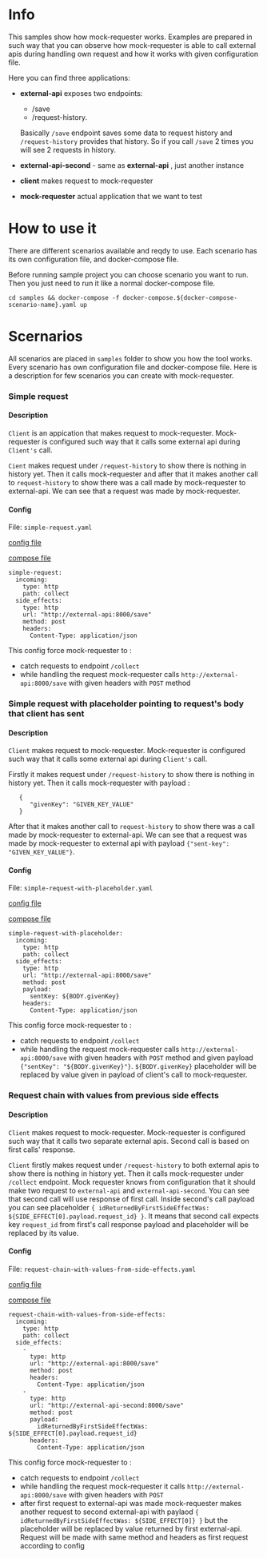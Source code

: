 # Info

This samples show how mock-requester works. Examples are prepared in such way that you can observe how mock-requester is able to call external apis during handling own request and how it works with given configuration file.

Here you can find three applications:
- **external-api** exposes two endpoints: 
    - /save
    - /request-history.
  
  Basically `/save` endpoint saves some data to request history and `/request-history` provides that history. So if you call `/save` 2 times you will see 2 requests in history.
- **external-api-second** - same as **external-api** , just another instance
- **client** makes request to mock-requester
- **mock-requester** actual application that we want to test

# How to use it
There are different scenarios available and reqdy to use. Each scenario has its own configuration file, and docker-compose file.

Before running sample project you can choose scenario you want to run. Then you just need to run it like a normal docker-compose file.

```
cd samples && docker-compose -f docker-compose.${docker-compose-scenario-name}.yaml up
```

# Scernarios

All scenarios are placed in `samples` folder to show you how the tool works. Every scenario has own configuration file and docker-compose file.
Here is a description for few scenarios you can create with mock-requester.

### Simple request

#### Description

`Client` is an appication that makes request to mock-requester. Mock-requester is configured such way that it calls some external api during `Client's` call.

`Cient` makes request under `/request-history` to show there is nothing in history yet. Then it calls mock-requester and after that it makes another call to `request-history` to show there was a call made by mock-requester to external-api. We can see that a request was made by mock-requester.

#### Config
File: `simple-request.yaml`

[config file](../samples/simple-request.yaml)

[compose file](../samples/docker-compose.simple-request.yaml)

```
simple-request:
  incoming: 
    type: http
    path: collect
  side_effects:
    type: http
    url: "http://external-api:8000/save"
    method: post
    headers: 
      Content-Type: application/json
```

This config force mock-requester to :
   - catch requests to endpoint `/collect`
   - while handling the request mock-requester calls `http://external-api:8000/save` with given headers with `POST` method

### Simple request with placeholder pointing to request's body that client has sent

#### Description

`Client` makes request to mock-requester. Mock-requester is configured such way that it calls some external api during `Client's` call.

Firstly it makes request under `/request-history` to show there is nothing in history yet. Then it calls mock-requester with payload :
```
   {
      "givenKey": "GIVEN_KEY_VALUE"
   }
``` 
After that it makes another call to `request-history` to show there was a call made by mock-requester to external-api. We can see that a request was made by mock-requester to external api with payload `{"sent-key": "GIVEN_KEY_VALUE"}`. 

#### Config
File: `simple-request-with-placeholder.yaml`

[config file](../samples/simple-request-with-placeholder.yaml)

[compose file](../samples/docker-compose.simple-request-with-placeholder.yaml)


```
simple-request-with-placeholder:
  incoming: 
    type: http
    path: collect
  side_effects:
    type: http
    url: "http://external-api:8000/save"
    method: post
    payload:
      sentKey: ${BODY.givenKey}
    headers: 
      Content-Type: application/json
```

This config force mock-requester to :
   - catch requests to endpoint `/collect`
   - while handling the request mock-requester calls `http://external-api:8000/save` with given headers with `POST` method and given payload `{"sentKey": "${BODY.givenKey}"}`. `${BODY.givenKey}` placeholder will be replaced by value given in payload of client's call to mock-requester.
  

### Request chain with values from previous side effects

#### Description

`Client` makes request to mock-requester. Mock-requester is configured such way that it calls two separate external apis. Second call is based on first calls' response.

`Client` firstly makes request under `/request-history` to both external apis to show there is nothing in history yet. Then it calls mock-requester under `/collect` endpoint. Mock requester knows from configuration that it should make two request to `external-api` and `external-api-second`. You can see that second call will use response of first call. Inside second's call payload you can see placeholder `{ idReturnedByFirstSideEffectWas: ${SIDE_EFFECT[0].payload.request_id} }`. It means that second call expects key `request_id` from first's call response payload and placeholder will be replaced by its value.

#### Config
File: `request-chain-with-values-from-side-effects.yaml`

[config file](../samples/request-chain-with-values-from-side-effects.yaml)

[compose file](../samples/docker-compose.request-chain-with-values-from-side-effects.yaml)
```
request-chain-with-values-from-side-effects:
  incoming: 
    type: http
    path: collect
  side_effects:
    -
      type: http
      url: "http://external-api:8000/save"
      method: post
      headers: 
        Content-Type: application/json
    -
      type: http
      url: "http://external-api-second:8000/save"
      method: post
      payload:
        idReturnedByFirstSideEffectWas: ${SIDE_EFFECT[0].payload.request_id}
      headers: 
        Content-Type: application/json
```

This config force mock-requester to :
   - catch requests to endpoint `/collect`
   - while handling the request mock-requester it calls `http://external-api:8000/save` with given headers with `POST`
   - after first request to external-api was made mock-requester makes another request to second external-api with paylaod `{ idReturnedByFirstSideEffectWas: ${SIDE_EFFECT[0]} }` but the placeholder will be replaced by value returned by first external-api. Request will be made with same method and headers as first request according to config